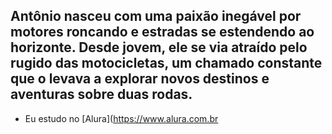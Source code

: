## Antônio nasceu com uma paixão inegável por motores roncando e estradas se estendendo ao horizonte. Desde jovem, ele se via atraído pelo rugido das motocicletas, um chamado constante que o levava a explorar novos destinos e aventuras sobre duas rodas.
- Eu estudo no [Alura](https://www.alura.com.br
